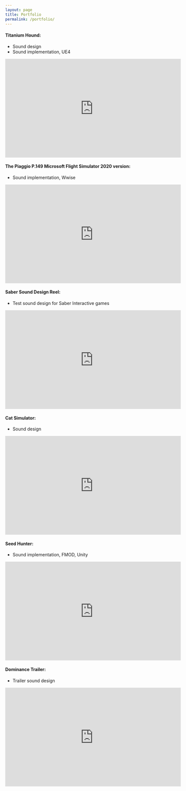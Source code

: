 ```yaml
---
layout: page
title: Portfolio
permalink: /portfolio/
---
```


#### Titanium Hound:

- Sound design
- Sound implementation, UE4
<iframe width="560" height="315" src="https://www.youtube.com/embed/09EQ1tDq1t4" title="YouTube video player" frameborder="0" allow="accelerometer; autoplay; clipboard-write; encrypted-media; gyroscope; picture-in-picture" allowfullscreen></iframe>


#### The Piaggio P.149 Microsoft Flight Simulator 2020 version:
- Sound implementation, Wwise
<iframe width="560" height="315" src="https://www.youtube.com/embed/rlPb4sqp0o0" title="YouTube video player" frameborder="0" allow="accelerometer; autoplay; clipboard-write; encrypted-media; gyroscope; picture-in-picture" allowfullscreen></iframe>


#### Saber Sound Design Reel:
- Test sound design for Saber Interactive games
<iframe width="560" height="315" src="https://www.youtube.com/embed/ZbtTVa019PU" title="YouTube video player" frameborder="0" allow="accelerometer; autoplay; clipboard-write; encrypted-media; gyroscope; picture-in-picture" allowfullscreen></iframe>


#### Cat Simulator:
- Sound design
<iframe width="560" height="315" src="https://www.youtube.com/embed/YhboSkkG0LI" title="YouTube video player" frameborder="0" allow="accelerometer; autoplay; clipboard-write; encrypted-media; gyroscope; picture-in-picture" allowfullscreen></iframe>


#### Seed Hunter:
- Sound implementation, FMOD, Unity
<iframe width="560" height="315" src="https://www.youtube.com/embed/z02-LaFpFY8" title="YouTube video player" frameborder="0" allow="accelerometer; autoplay; clipboard-write; encrypted-media; gyroscope; picture-in-picture" allowfullscreen></iframe>


#### Dominance Trailer:
- Trailer sound design
<iframe width="560" height="315" src="https://www.youtube.com/embed/QDa59ocw1r4" title="YouTube video player" frameborder="0" allow="accelerometer; autoplay; clipboard-write; encrypted-media; gyroscope; picture-in-picture" allowfullscreen></iframe>

